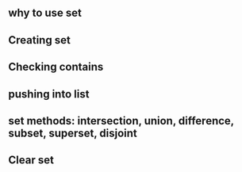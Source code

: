 ## why to use set
## Creating set

## Checking contains

## pushing into list

## set methods: intersection, union, difference, subset, superset, disjoint

## Clear set

